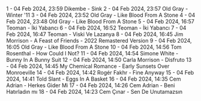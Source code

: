 1 - 04 Feb 2024, 23:59	Dikembe - Sink
2 - 04 Feb 2024, 23:57	Old Gray - Winter '11
3 - 04 Feb 2024, 23:52	Old Gray - Like Blood From A Stone
4 - 04 Feb 2024, 23:48	Old Gray - Like Blood From A Stone
5 - 04 Feb 2024, 16:57	Teoman - İki Yabancı
6 - 04 Feb 2024, 16:52	Teoman - İki Yabancı
7 - 04 Feb 2024, 16:47	Teoman - Viski Ve Lazanya
8 - 04 Feb 2024, 16:45	Jim Morrison - A Feast of Friends - 2022 Remastered Version
9 - 04 Feb 2024, 16:05	Old Gray - Like Blood From A Stone
10 - 04 Feb 2024, 14:56	Tom Rosenthal - How Could I Not?
11 - 04 Feb 2024, 14:54	Simone White - Bunny In A Bunny Suit
12 - 04 Feb 2024, 14:50	Carla Morrison - Disfruto
13 - 04 Feb 2024, 14:45	My Chemical Romance - Early Sunsets Over Monroeville
14 - 04 Feb 2024, 14:42	Rogér Fakhr - Fine Anyway
15 - 04 Feb 2024, 14:41	Told Slant - Eggs In A Basket
16 - 04 Feb 2024, 14:35	Cem Adrian - Herkes Gider Mi
17 - 04 Feb 2024, 14:26	Cem Adrian - Beni Hatırladın mı
18 - 04 Feb 2024, 14:23	Cem Çınar - Sen De Unutamazsın
